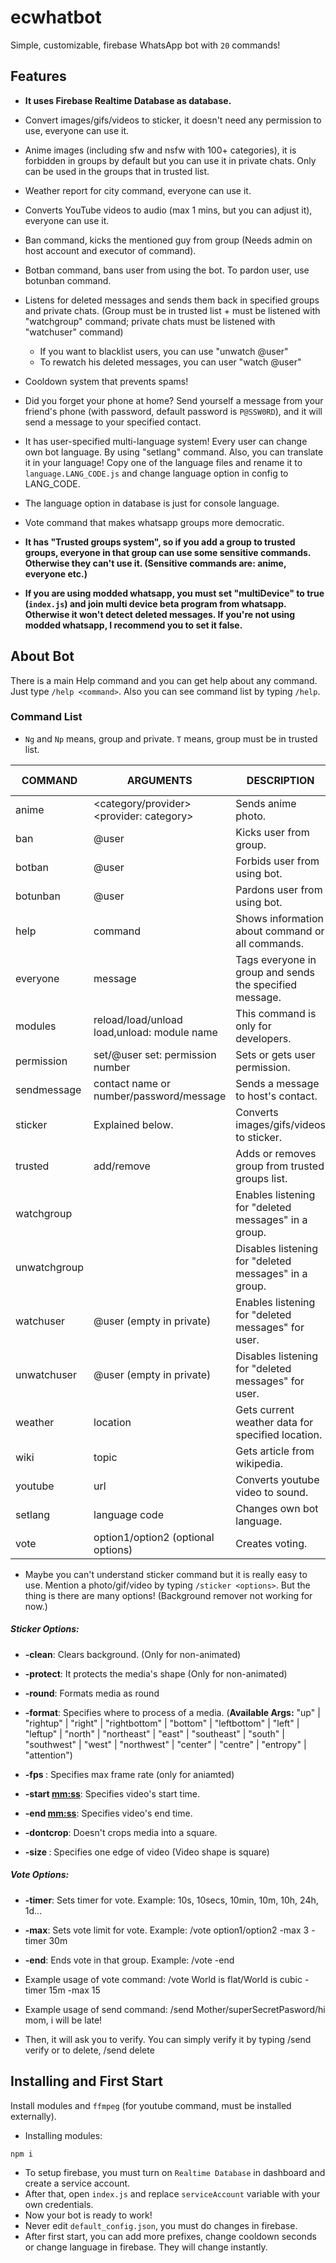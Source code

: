 
# ecwhatbot
Simple, customizable, firebase WhatsApp bot with `20` commands!

## Features

- **It uses  Firebase Realtime Database as database.**

- Convert images/gifs/videos to sticker, it doesn't need any permission to use, everyone can use it.

- Anime images (including sfw and nsfw with 100+ categories), it is forbidden in groups by default but you can use it in private chats. Only can be used in the groups that in trusted list.

- Weather report for city command, everyone can use it.

- Converts YouTube videos to audio (max 1 mins, but you can adjust it), everyone can use it.

- Ban command, kicks the mentioned guy from group (Needs admin on host account and executor of command).
- Botban command, bans user from using the bot. To pardon user, use botunban command.
- Listens for deleted messages and sends them back in specified groups and private chats. (Group must be in trusted list + must be listened with "watchgroup" command; private chats must be listened with "watchuser" command)
  - If you want to blacklist users, you can use "unwatch @user"
  - To rewatch his deleted messages, you can user "watch @user"
- Cooldown system that prevents spams!
- Did you forget your phone at home? Send yourself a message from your friend's phone (with password, default password is `P@SSW0RD`), and it will send a message to your specified contact.
- It has user-specified multi-language system! Every user can change own bot language. By using "setlang" command. Also, you can translate it in your language! Copy one of the language files and rename it to `language.LANG_CODE.js` and change language option in config to LANG_CODE.
- The language option in database is just for console language.

- Vote command that makes whatsapp groups more democratic.

- **It has "Trusted groups system", so if you add a group to trusted groups, everyone in that group can use some sensitive commands. Otherwise they can't use it. (Sensitive commands are: anime, everyone etc.)**
- **If you are using modded whatsapp, you must set "multiDevice" to true (`index.js`) and join multi device beta program from whatsapp. Otherwise it won't detect deleted messages. If you're not using modded whatsapp, I recommend you to set it false.**
## About Bot

There is a main Help command and you can get help about any command. Just type `/help <command>`. Also you can see command list by typing `/help`.


### Command List
- `Ng` and `Np` means, group and private.  `T` means, group must be in trusted list.


| COMMAND | ARGUMENTS | DESCRIPTION | REQUIRED PERMISSIONS | TRIGGERS IN |
|---|---|---|---|---|
| anime | <category/provider> <provider: category> | Sends anime photo. | 0p, (T+0)g | private, group |
| ban | @user | Kicks user from group. | 5g | group |
| botban | @user | Forbids user from using bot. | 10g | group |
| botunban | @user | Pardons user from using bot. | 10g | group |
| help | command | Shows information about command or all commands. | 0p, 0g | private, group |
| everyone | message | Tags everyone in group and sends the specified message. | (5+T)g | group |
| modules | reload/load/unload load,unload: module name | This command is only for developers. | 999p, 999g | private, group |
| permission | set/@user set: permission number | Sets or gets user permission. | 10g | group |
| sendmessage | contact name or number/password/message | Sends a message to host's contact. | 0g, 0p | private, group |
| sticker | Explained below. | Converts images/gifs/videos to sticker. | 0g, 0p | private, group |
| trusted | add/remove | Adds or removes group from trusted groups list. | 10g | group |
| watchgroup |  | Enables listening for "deleted messages" in a group. | 10g | group |
| unwatchgroup |  | Disables listening for "deleted messages" in a group. | 10g | group |
| watchuser | @user (empty in private) | Enables listening for "deleted messages" for user. | 10p, 10g | private, group |
| unwatchuser | @user (empty in private) | Disables listening for "deleted messages" for user. | 10p, 10g | private, group |
| weather | location | Gets current weather data for specified location. | 0p, 0g | private, group |
| wiki | topic | Gets article from wikipedia. | 0p, 0g | private, group |
| youtube | url | Converts youtube video to sound. | 0p, 0g | private, group |
| setlang | language code | Changes own bot language. | 0p, 0g | private, group |
| vote | option1/option2 (optional options) | Creates voting. | 0p, 0g | group |


- Maybe you can't understand sticker command but it is really easy to use. Mention a photo/gif/video by typing `/sticker <options>`. But the thing is there are many options! (Background remover not working for now.)

  

##### Sticker Options:

-  **-clean**: Clears background. (Only for non-animated)

-  **-protect**: It protects the media's shape (Only for non-animated)

-  **-round**: Formats media as round

-  **-format**: Specifies where to process of a media. (__Available Args:__ "up" | "rightup" | "right" | "rightbottom" | "bottom" | "leftbottom" | "left" | "leftup" | "north" | "northeast" | "east" | "southeast" | "south" | "southwest" | "west" | "northwest" | "center" | "centre" | "entropy" | "attention")

-  **-fps <number>**: Specifies max frame rate (only for aniamted)

-  **-start <mm:ss>**: Specifies video's start time.

-  **-end <mm:ss>**: Specifies video's end time.

-  **-dontcrop**: Doesn't crops media into a square.

-  **-size <number>**: Specifies one edge of video (Video shape is square)

##### Vote Options:
- **-timer**: Sets timer for vote. Example: 10s, 10secs, 10min, 10m, 10h, 24h, 1d...
- **-max**: Sets vote limit for vote. Example: /vote option1/option2 -max 3 -timer 30m
- **-end**: Ends vote in that group. Example: /vote -end
- Example usage of vote command: /vote World is flat/World is cubic -timer 15m -max 15

- Example usage of send command: /send Mother/superSecretPasword/hi mom, i will be late!
- Then, it will ask you to verify. You can simply verify it by typing /send verify or to delete, /send delete

## Installing and First Start

Install modules and `ffmpeg` (for youtube command, must be installed externally).
- Installing modules:
```batch
npm i
```

- To setup firebase, you must turn on `Realtime Database` in dashboard and create a service account.
- After that, open `index.js` and replace `serviceAccount` variable with your own credentials.
- Now your bot is ready to work!
- Never edit `default_config.json`, you must do changes in firebase.
- After first start, you can add more prefixes, change cooldown seconds or change language in firebase. They will change instantly.

